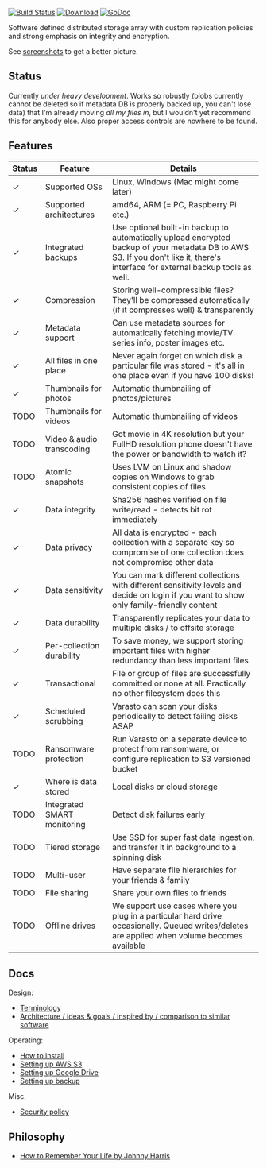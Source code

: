 [![Build Status](https://img.shields.io/travis/function61/varasto.svg?style=for-the-badge)](https://travis-ci.org/function61/varasto)
[![Download](https://img.shields.io/badge/Download-bintray%20latest-blue.svg?style=for-the-badge)](https://bintray.com/function61/dl/varasto/_latestVersion#files)
[![GoDoc](https://img.shields.io/badge/godoc-reference-5272B4.svg?style=for-the-badge)](https://godoc.org/github.com/function61/varasto)

Software defined distributed storage array with custom replication policies and strong
emphasis on integrity and encryption.

See [screenshots](docs/screenshots.md) to get a better picture.

Status
------

Currently *under heavy development*. Works so robustly (blobs currently cannot be
deleted so if metadata DB is properly backed up, you can't lose data) that I'm already
moving *all my files in*, but I wouldn't yet recommend this for anybody else. Also proper
access controls are nowhere to be found.


Features
--------

| Status | Feature                     | Details                               |
|--------|-----------------------------|---------------------------------------|
| ✓      | Supported OSs               | Linux, Windows (Mac might come later) |
| ✓      | Supported architectures     | amd64, ARM (= PC, Raspberry Pi etc.) |
| ✓      | Integrated backups          | Use optional built-in backup to automatically upload encrypted backup of your metadata DB to AWS S3. If you don't like it, there's interface for external backup tools as well. |
| ✓      | Compression                 | Storing well-compressible files? They'll be compressed automatically (if it compresses well) & transparently |
| ✓      | Metadata support            | Can use metadata sources for automatically fetching movie/TV series info, poster images etc. |
| ✓      | All files in one place      | Never again forget on which disk a particular file was stored - it's all in one place even if you have 100 disks! |
| ✓      | Thumbnails for photos       | Automatic thumbnailing of photos/pictures |
| TODO   | Thumbnails for videos       | Automatic thumbnailing of videos |
| TODO   | Video & audio transcoding   | Got movie in 4K resolution but your FullHD resolution phone doesn't have the power or bandwidth to watch it? |
| TODO   | Atomic snapshots            | Uses LVM on Linux and shadow copies on Windows to grab consistent copies of files |
| ✓      | Data integrity              | Sha256 hashes verified on file write/read - detects bit rot immediately |
| ✓      | Data privacy                | All data is encrypted - each collection with a separate key so compromise of one collection does not compromise other data |
| ✓      | Data sensitivity            | You can mark different collections with different sensitivity levels and decide on login if you want to show only family-friendly content |
| ✓      | Data durability             | Transparently replicates your data to multiple disks / to offsite storage |
| ✓      | Per-collection durability   | To save money, we support storing important files with higher redundancy than less important files |
| ✓      | Transactional               | File or group of files are successfully committed or none at all. Practically no other filesystem does this |
| ✓      | Scheduled scrubbing         | Varasto can scan your disks periodically to detect failing disks ASAP |
| TODO   | Ransomware protection       | Run Varasto on a separate device to protect from ransomware, or configure replication to S3 versioned bucket |
| ✓      | Where is data stored        | Local disks or cloud storage |
| TODO   | Integrated SMART monitoring | Detect disk failures early |
| TODO   | Tiered storage              | Use SSD for super fast data ingestion, and transfer it in background to a spinning disk |
| TODO   | Multi-user                  | Have separate file hierarchies for your friends & family |
| TODO   | File sharing                | Share your own files to friends |
| TODO   | Offline drives              | We support use cases where you plug in a particular hard drive occasionally. Queued writes/deletes are applied when volume becomes available |


Docs
----

Design:

- [Terminology](docs/design_terminology.md)
- [Architecture / ideas & goals / inspired by / comparison to similar software](docs/design_architecture-ideas-goals-inspired-by-comparison-to-similar-software.md)

Operating:

- [How to install](docs/guide_how-to-install.md)
- [Setting up AWS S3](docs/guide_setting-up-s3.md)
- [Setting up Google Drive](docs/guide_setting-up-googledrive.md)
- [Setting up backup](docs/guide_setting-up-backup.md)

Misc:

- [Security policy](https://github.com/function61/varasto/security/policy)


Philosophy
----------

- [How to Remember Your Life by Johnny Harris](https://www.youtube.com/watch?v=GLy4VKeYxD4)
